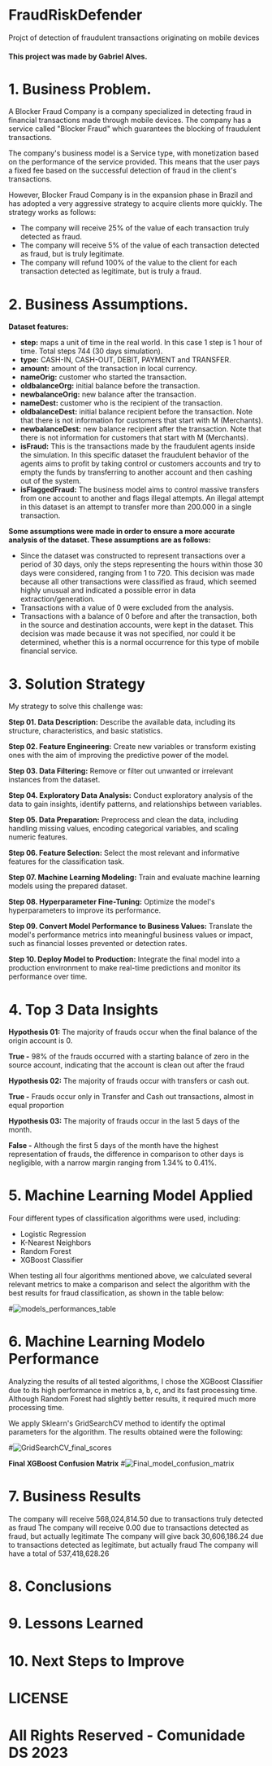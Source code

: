 # FraudRiskDefender
Projct of detection of fraudulent transactions originating on mobile devices

#### This project was made by Gabriel Alves.

# 1. Business Problem.
A Blocker Fraud Company is a company specialized in detecting fraud in financial transactions made through mobile devices. The company has a service called "Blocker Fraud" which guarantees the blocking of fraudulent transactions.

The company's business model is a Service type, with monetization based on the performance of the service provided. This means that the user pays a fixed fee based on the successful detection of fraud in the client's transactions.

However, Blocker Fraud Company is in the expansion phase in Brazil and has adopted a very aggressive strategy to acquire clients more quickly. The strategy works as follows:

- The company will receive 25% of the value of each transaction truly detected as fraud.
- The company will receive 5% of the value of each transaction detected as fraud, but is truly legitimate.
- The company will refund 100% of the value to the client for each transaction detected as legitimate, but is truly a fraud.

# 2. Business Assumptions.

**Dataset features:**

- **step:** maps a unit of time in the real world. In this case 1 step is 1 hour of time. Total steps 744 (30 days simulation).
- **type:** CASH-IN, CASH-OUT, DEBIT, PAYMENT and TRANSFER.
- **amount:** amount of the transaction in local currency.
- **nameOrig:** customer who started the transaction.
- **oldbalanceOrg:** initial balance before the transaction.
- **newbalanceOrig:** new balance after the transaction.
- **nameDest:** customer who is the recipient of the transaction.
- **oldbalanceDest:** initial balance recipient before the transaction. Note that there is not information for customers that start with M (Merchants).
- **newbalanceDest:** new balance recipient after the transaction. Note that there is not information for customers that start with M (Merchants).
- **isFraud:** This is the transactions made by the fraudulent agents inside the simulation. In this specific dataset the fraudulent behavior of the agents aims to profit by taking control or customers accounts and try to empty the funds by transferring to another account and then cashing out of the system.
- **isFlaggedFraud:** The business model aims to control massive transfers from one account to another and flags illegal attempts. An illegal attempt in this dataset is an attempt to transfer more than 200.000 in a single transaction.

**Some assumptions were made in order to ensure a more accurate analysis of the dataset. These assumptions are as follows:**

- Since the dataset was constructed to represent transactions over a period of 30 days, only the steps representing the hours within those 30 days were considered, ranging from 1 to 720. This decision was made because all other transactions were classified as fraud, which seemed highly unusual and indicated a possible error in data extraction/generation.
- Transactions with a value of 0 were excluded from the analysis.
- Transactions with a balance of 0 before and after the transaction, both in the source and destination accounts, were kept in the dataset. This decision was made because it was not specified, nor could it be determined, whether this is a normal occurrence for this type of mobile financial service.

# 3. Solution Strategy

My strategy to solve this challenge was:

**Step 01. Data Description:** Describe the available data, including its structure, characteristics, and basic statistics.

**Step 02. Feature Engineering:** Create new variables or transform existing ones with the aim of improving the predictive power of the model.

**Step 03. Data Filtering:** Remove or filter out unwanted or irrelevant instances from the dataset.

**Step 04. Exploratory Data Analysis:** Conduct exploratory analysis of the data to gain insights, identify patterns, and relationships between variables.

**Step 05. Data Preparation:** Preprocess and clean the data, including handling missing values, encoding categorical variables, and scaling numeric features.

**Step 06. Feature Selection:** Select the most relevant and informative features for the classification task.

**Step 07. Machine Learning Modeling:** Train and evaluate machine learning models using the prepared dataset.

**Step 08. Hyperparameter Fine-Tuning:** Optimize the model's hyperparameters to improve its performance.

**Step 09. Convert Model Performance to Business Values:** Translate the model's performance metrics into meaningful business values or impact, such as financial losses prevented or detection rates.

**Step 10. Deploy Model to Production:** Integrate the final model into a production environment to make real-time predictions and monitor its performance over time.

# 4. Top 3 Data Insights

**Hypothesis 01:** The majority of frauds occur when the final balance of the origin account is 0.

**True -**  98% of the frauds occurred with a starting balance of zero in the source account, indicating that the account is clean out after the fraud


**Hypothesis 02:** The majority of frauds occur with transfers or cash out.

**True -** Frauds occur only in Transfer and Cash out transactions, almost in equal proportion


**Hypothesis 03:** The majority of frauds occur in the last 5 days of the month.

**False -** Although the first 5 days of the month have the highest representation of frauds, the difference in comparison to other days is negligible, with a narrow margin ranging from 1.34% to 0.41%.

# 5. Machine Learning Model Applied

Four different types of classification algorithms were used, including:

- Logistic Regression
- K-Nearest Neighbors
- Random Forest
- XGBoost Classifier

When testing all four algorithms mentioned above, we calculated several relevant metrics to make a comparison and select the algorithm with the best results for fraud classification, as shown in the table below:

#![models_performances_table](https://github.com/GabrielAlvesDS/fraud_risk_defender/blob/main/docs/models_performances_table.PNG)

# 6. Machine Learning Modelo Performance

Analyzing the results of all tested algorithms, I chose the XGBoost Classifier due to its high performance in metrics a, b, c, and its fast processing time. Although Random Forest had slightly better results, it required much more processing time.

We apply Sklearn's GridSearchCV method to identify the optimal parameters for the algorithm. The results obtained were the following:

#![GridSearchCV_final_scores](https://github.com/GabrielAlvesDS/fraud_risk_defender/blob/main/docs/GridSearchCV_final_scores.PNG)

**Final XGBoost Confusion Matrix**
#![Final_model_confusion_matrix](https://github.com/GabrielAlvesDS/fraud_risk_defender/blob/main/docs/Final_model_confusion_matrix.PNG)

# 7. Business Results

The company will receive 568,024,814.50 due to transactions truly detected as fraud
The company will receive 0.00 due to transactions detected as fraud, but actually legitimate
The company will give back 30,606,186.24 due to transactions detected as legitimate, but actually fraud
The company will have a total of 537,418,628.26

# 8. Conclusions


# 9. Lessons Learned

# 10. Next Steps to Improve

# LICENSE

# All Rights Reserved - Comunidade DS 2023
